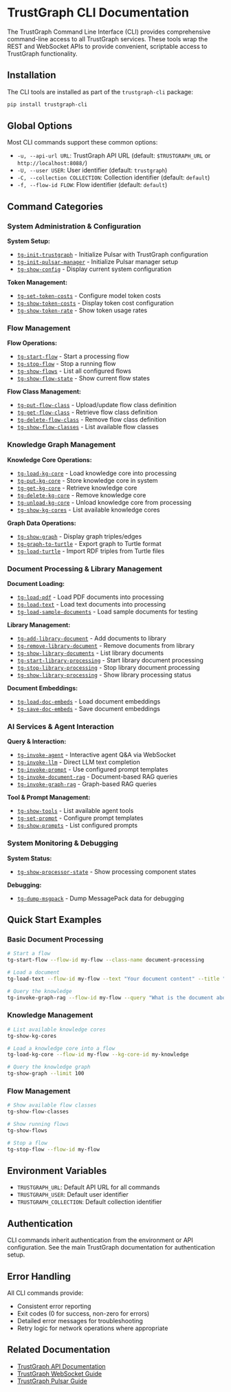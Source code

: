 # TrustGraph CLI Documentation

The TrustGraph Command Line Interface (CLI) provides comprehensive command-line access to all TrustGraph services. These tools wrap the REST and WebSocket APIs to provide convenient, scriptable access to TrustGraph functionality.

## Installation

The CLI tools are installed as part of the `trustgraph-cli` package:

```bash
pip install trustgraph-cli
```

## Global Options

Most CLI commands support these common options:

- `-u, --api-url URL`: TrustGraph API URL (default: `$TRUSTGRAPH_URL` or `http://localhost:8088/`)
- `-U, --user USER`: User identifier (default: `trustgraph`)
- `-C, --collection COLLECTION`: Collection identifier (default: `default`)
- `-f, --flow-id FLOW`: Flow identifier (default: `default`)

## Command Categories

### System Administration & Configuration

**System Setup:**
- [`tg-init-trustgraph`](tg-init-trustgraph.md) - Initialize Pulsar with TrustGraph configuration
- [`tg-init-pulsar-manager`](tg-init-pulsar-manager.md) - Initialize Pulsar manager setup
- [`tg-show-config`](tg-show-config.md) - Display current system configuration

**Token Management:**
- [`tg-set-token-costs`](tg-set-token-costs.md) - Configure model token costs
- [`tg-show-token-costs`](tg-show-token-costs.md) - Display token cost configuration
- [`tg-show-token-rate`](tg-show-token-rate.md) - Show token usage rates

### Flow Management

**Flow Operations:**
- [`tg-start-flow`](tg-start-flow.md) - Start a processing flow
- [`tg-stop-flow`](tg-stop-flow.md) - Stop a running flow
- [`tg-show-flows`](tg-show-flows.md) - List all configured flows
- [`tg-show-flow-state`](tg-show-flow-state.md) - Show current flow states

**Flow Class Management:**
- [`tg-put-flow-class`](tg-put-flow-class.md) - Upload/update flow class definition
- [`tg-get-flow-class`](tg-get-flow-class.md) - Retrieve flow class definition
- [`tg-delete-flow-class`](tg-delete-flow-class.md) - Remove flow class definition
- [`tg-show-flow-classes`](tg-show-flow-classes.md) - List available flow classes

### Knowledge Graph Management

**Knowledge Core Operations:**
- [`tg-load-kg-core`](tg-load-kg-core.md) - Load knowledge core into processing
- [`tg-put-kg-core`](tg-put-kg-core.md) - Store knowledge core in system
- [`tg-get-kg-core`](tg-get-kg-core.md) - Retrieve knowledge core
- [`tg-delete-kg-core`](tg-delete-kg-core.md) - Remove knowledge core
- [`tg-unload-kg-core`](tg-unload-kg-core.md) - Unload knowledge core from processing
- [`tg-show-kg-cores`](tg-show-kg-cores.md) - List available knowledge cores

**Graph Data Operations:**
- [`tg-show-graph`](tg-show-graph.md) - Display graph triples/edges
- [`tg-graph-to-turtle`](tg-graph-to-turtle.md) - Export graph to Turtle format
- [`tg-load-turtle`](tg-load-turtle.md) - Import RDF triples from Turtle files

### Document Processing & Library Management

**Document Loading:**
- [`tg-load-pdf`](tg-load-pdf.md) - Load PDF documents into processing
- [`tg-load-text`](tg-load-text.md) - Load text documents into processing
- [`tg-load-sample-documents`](tg-load-sample-documents.md) - Load sample documents for testing

**Library Management:**
- [`tg-add-library-document`](tg-add-library-document.md) - Add documents to library
- [`tg-remove-library-document`](tg-remove-library-document.md) - Remove documents from library
- [`tg-show-library-documents`](tg-show-library-documents.md) - List library documents
- [`tg-start-library-processing`](tg-start-library-processing.md) - Start library document processing
- [`tg-stop-library-processing`](tg-stop-library-processing.md) - Stop library document processing
- [`tg-show-library-processing`](tg-show-library-processing.md) - Show library processing status

**Document Embeddings:**
- [`tg-load-doc-embeds`](tg-load-doc-embeds.md) - Load document embeddings
- [`tg-save-doc-embeds`](tg-save-doc-embeds.md) - Save document embeddings

### AI Services & Agent Interaction

**Query & Interaction:**
- [`tg-invoke-agent`](tg-invoke-agent.md) - Interactive agent Q&A via WebSocket
- [`tg-invoke-llm`](tg-invoke-llm.md) - Direct LLM text completion
- [`tg-invoke-prompt`](tg-invoke-prompt.md) - Use configured prompt templates
- [`tg-invoke-document-rag`](tg-invoke-document-rag.md) - Document-based RAG queries
- [`tg-invoke-graph-rag`](tg-invoke-graph-rag.md) - Graph-based RAG queries

**Tool & Prompt Management:**
- [`tg-show-tools`](tg-show-tools.md) - List available agent tools
- [`tg-set-prompt`](tg-set-prompt.md) - Configure prompt templates
- [`tg-show-prompts`](tg-show-prompts.md) - List configured prompts

### System Monitoring & Debugging

**System Status:**
- [`tg-show-processor-state`](tg-show-processor-state.md) - Show processing component states

**Debugging:**
- [`tg-dump-msgpack`](tg-dump-msgpack.md) - Dump MessagePack data for debugging

## Quick Start Examples

### Basic Document Processing
```bash
# Start a flow
tg-start-flow --flow-id my-flow --class-name document-processing

# Load a document
tg-load-text --flow-id my-flow --text "Your document content" --title "Test Document"

# Query the knowledge
tg-invoke-graph-rag --flow-id my-flow --query "What is the document about?"
```

### Knowledge Management
```bash
# List available knowledge cores
tg-show-kg-cores

# Load a knowledge core into a flow
tg-load-kg-core --flow-id my-flow --kg-core-id my-knowledge

# Query the knowledge graph
tg-show-graph --limit 100
```

### Flow Management
```bash
# Show available flow classes
tg-show-flow-classes

# Show running flows
tg-show-flows

# Stop a flow
tg-stop-flow --flow-id my-flow
```

## Environment Variables

- `TRUSTGRAPH_URL`: Default API URL for all commands
- `TRUSTGRAPH_USER`: Default user identifier
- `TRUSTGRAPH_COLLECTION`: Default collection identifier

## Authentication

CLI commands inherit authentication from the environment or API configuration. See the main TrustGraph documentation for authentication setup.

## Error Handling

All CLI commands provide:
- Consistent error reporting
- Exit codes (0 for success, non-zero for errors)
- Detailed error messages for troubleshooting
- Retry logic for network operations where appropriate

## Related Documentation

- [TrustGraph API Documentation](../apis/README.md)
- [TrustGraph WebSocket Guide](../apis/websocket.md)
- [TrustGraph Pulsar Guide](../apis/pulsar.md)